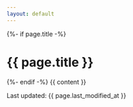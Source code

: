 ```yaml
---
layout: default
---
```


<div class="home">
  {%- if page.title -%}
  <h1 class="page-heading">{{ page.title }}</h1>
  {%- endif -%} {{ content }}

  <p>Last updated: {{ page.last_modified_at }}</p>
  <!-- <p>Last updated Repository: {{ site.time }}</p> -->

</div>
